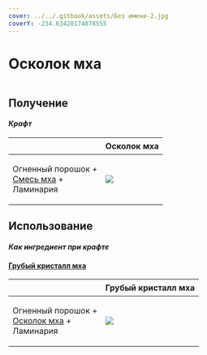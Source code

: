 ```yaml
---
cover: ../../.gitbook/assets/Без имени-2.jpg
coverY: -234.63428174878555
---
```


# Осколок мха

<figure><img src="../../.gitbook/assets/moss_shard_128.png" alt=""><figcaption></figcaption></figure>

## Получение

#### _Крафт_

| ㅤ                                                                                 |  Осколок мха                               |
| --------------------------------------------------------------------------------- | ------------------------------------------ |
| <p>Огненный порошок +<br><a href="moss_blend.md">Смесь мха</a> +<br>Ламинария</p> | ![](../../.gitbook/assets/moss\_shard.png) |

## Использование

#### _Как ингредиент при крафте_

#### [Грубый кристалл мха](moss_gem_1.md)

| ㅤ                                                                                   |  Грубый кристалл мха                        |
| ----------------------------------------------------------------------------------- | ------------------------------------------- |
| <p>Огненный порошок +<br><a href="moss_shard.md">Осколок мха</a> +<br>Ламинария</p> | ![](../../.gitbook/assets/moss\_gem\_1.png) |

